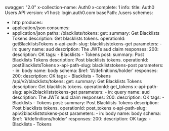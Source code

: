 swagger: "2.0"
x-collection-name: Auth0
x-complete: 1
info:
  title: Auth0 Users API
  version: v1
host: login.auth0.com
basePath: /users
schemes:
- http
produces:
- application/json
consumes:
- application/json
paths:
  /blacklists/tokens:
    get:
      summary: Get Blacklists Tokens
      description: Get blacklists tokens.
      operationId: getBlacklistsTokens
      x-api-path-slug: blackliststokens-get
      parameters:
      - in: query
        name: aud
        description: The JWTs aud claim
      responses:
        200:
          description: OK
      tags:
      - Blacklists
      - Tokens
    post:
      summary: Post Blacklists Tokens
      description: Post blacklists tokens.
      operationId: postBlacklistsTokens
      x-api-path-slug: blackliststokens-post
      parameters:
      - in: body
        name: body
        schema:
          $ref: '#/definitions/holder'
      responses:
        200:
          description: OK
      tags:
      - Blacklists
      - Tokens
  /api/v2/blacklists/tokens:
    get:
      summary: Get Blacklists Tokens
      description: Get blacklists tokens.
      operationId: get_tokens
      x-api-path-slug: apiv2blackliststokens-get
      parameters:
      - in: query
        name: aud
        description: The JWTs aud claim
      responses:
        200:
          description: OK
      tags:
      - Blacklists
      - Tokens
    post:
      summary: Post Blacklists Tokens
      description: Post blacklists tokens.
      operationId: post_tokens
      x-api-path-slug: apiv2blackliststokens-post
      parameters:
      - in: body
        name: body
        schema:
          $ref: '#/definitions/holder'
      responses:
        200:
          description: OK
      tags:
      - Blacklists
      - Tokens